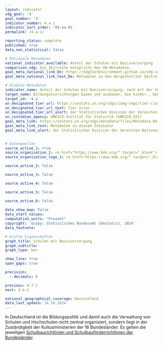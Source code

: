 ```yaml
---
layout: indicator    
sdg_goal: '4'    
goal_number: '4'    
indicator_number: 4.a.1    
indicator_sort_order: '04-aa-01'    
permalink: /4-a-1/    

reporting_status: complete    
published: true    
data_non_statistical: false    

# Nationale Metadaten    
national_indicator_available: Anteil der Schulen mit Basisversorgung    
comparison_sdg: Die Zeitreihe entspricht den UN-Metadaten.    
goal_meta_national_link_De: https://SdgTestEnvironment.github.io/sdg-indicators/public/MetaDe/4.a.1.pdf
goal_meta_national_link_text_De: Metadaten zu den dargestellten Zeitreihen    

# Globale Metadaten    
indicator_name: Anteil der Schulen mit Basisversorgung, nach Art der Versorgungsleistung    
target_name: Bildungseinrichtungen bauen und ausbauen, die kinder-, behinderungs- und geschlechtergerecht sind und eine sichere, gewaltfreie, inklusive und effektive Lernumgebung für alle bieten    
target_id: '4.a'    
un_designated_tier_url: https://unstats.un.org/sdgs/iaeg-sdgs/tier-classification/'    
un_designated_tier_url_text: Tier I</a>    
un_designated_tier_url_alert: der Statistischen Division der Vereinten Nationen    
un_custodian_agency: UNESCO-Institut für Statistik (UNESCO-UIS)    
goal_meta_link: https://unstats.un.org/sdgs/metadata/files/Metadata-04-0A-01.pdf    
goal_meta_link_text: Metadaten zu diesem Indikator    
goal_meta_link_alert: der Statistischen Division der Vereinten Nationen    
    

# Datenquellen
source_active_1: true
source_organisation_1: <a href="https://www.kmk.org/" target="_blank"> Kultusministerkonferenz (KMK) </a>
source_organisation_logo_1: <a href="https://www.kmk.org/" target="_blank"><img src="https://sdg-indikatoren.de/public/OrgImgDe/kmk.png" alt="Logo kmk" style="height:60px; width:148px"/></a>

source_active_2: false

source_active_3: false

source_active_4: false

source_active_5: false

source_active_6: false
    
data_show_map: False    
data_start_values:     
computation_units: "Prozent"    
copyright: '&copy; Statistisches Bundesamt (Destatis), 2024'    
data_footnote:     

# Grafik Eigenschaften    
graph_title: Schulen mit Basisversorgung
graph_subtitle:     
graph_type: bar    

show_line: true
span_gaps: true

precision:
  - decimals: 0    

previous: 4-7-1    
next: 4-b-1    

national_geographical_coverage: Deutschland    
data_last_update: 14.10.2024    
---
```



In Deutschland ist die Bildungspolitik und damit auch die Verwaltung von Schulen und Hochschulen nicht zentral organisiert, sondern liegt in der Zuständigkeit der Kultusministerien der 16 Bundesländer. Es gelten die jeweiligen <a href="https://www.kmk.org/fileadmin/pdf/PresseUndAktuelles/2002/modernisierung12.pdf" target="_blank" onclick="return confirm_alert('der KMK', 'De');">Schulbaurichtlinien und Schulbauförderrichtlinien der Bundesländer</a>.